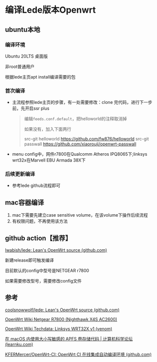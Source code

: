 # 编译Lede版本Openwrt

## ubuntu本地

### 编译环境

Ubuntu 20LTS 桌面版

非root普通用户

根据lede主页apt install编译需要的包

### 首次编译

- 主流程参照lede主页的步骤，有一处需要修改：clone 完代码，进行下一步前，先开启ssr plus

  > 编辑`feeds.conf.default`，把helloworld的注释取消掉
  >
  > 如果没有，加入下面两行
  >
  > src-git helloworld https://github.com/fw876/helloworld
  > src-git passwall https://github.com/xiaorouji/openwrt-passwall

- menu config中，网件r7800在Qualcomm Atheros IPQ8065下;linksys wrt32x在Marvell EBU Armada 38X下

### 后续更新编译

- 参考lede github流程即可

## mac容器编译

1. mac下需要先建立case sensitive volume，在该volume下操作后续流程
1. 有权限问题，不再使用该方法

## github action【推荐】

[lwabish/lede: Lean's OpenWrt source (github.com)](https://github.com/lwabish/lede)

新建release即可触发编译

目前默认的config中型号是NETGEAR r7800

如果需要修改型号，需要修改config文件

## 参考

[coolsnowwolf/lede: Lean's OpenWrt source (github.com)](https://github.com/coolsnowwolf/lede)

[OpenWrt Wiki Netgear R7800 (Nighthawk X4S AC2600)](https://openwrt.org/toh/netgear/r7800)

[OpenWrt Wiki Techdata: Linksys WRT32X v1 (venom)](https://openwrt.org/toh/hwdata/linksys/linksys_wrt32x_v1_venom)

[在 macOS 内使用大小写敏感的 APFS 卷存储代码 | 计算机科学论坛 (learnku.com)](https://learnku.com/articles/24422)

[KFERMercer/OpenWrt-CI: OpenWrt CI 在线集成自动编译环境 (github.com)](https://github.com/KFERMercer/OpenWrt-CI)
